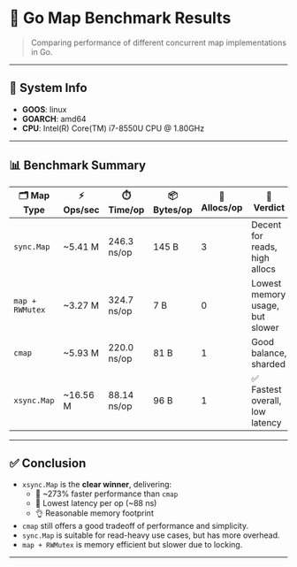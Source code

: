 # 🧪 Go Map Benchmark Results

> Comparing performance of different concurrent map implementations in Go.

---

## 🔧 System Info

- **GOOS**: linux
- **GOARCH**: amd64
- **CPU**: Intel(R) Core(TM) i7-8550U CPU @ 1.80GHz

---

## 📊 Benchmark Summary

| 🗂️ Map Type       | ⚡ Ops/sec        | ⏱️ Time/op     | 📦 Bytes/op | 📌 Allocs/op | 🧠 Verdict                                  |
|-------------------|------------------|----------------|-------------|--------------|---------------------------------------------|
| `sync.Map`      | ~5.41 M           | 246.3 ns/op    | 145 B       | 3            | Decent for reads, high allocs               |
| `map + RWMutex` | ~3.27 M           | 324.7 ns/op    | 7 B         | 0            | Lowest memory usage, but slower             |
| `cmap`          | ~5.93 M           | 220.0 ns/op    | 81 B        | 1            | Good balance, sharded                       |
| `xsync.Map`     | ~16.56 M          | 88.14 ns/op    | 96 B        | 1            | ✅ Fastest overall, low latency              |

---

## ✅ Conclusion

- `xsync.Map` is the **clear winner**, delivering:
  - 🔼 ~273% faster performance than `cmap`
  - 🔽 Lowest latency per op (~88 ns)
  - 👌 Reasonable memory footprint
- `cmap` still offers a good tradeoff of performance and simplicity.
- `sync.Map` is suitable for read-heavy use cases, but has more overhead.
- `map + RWMutex` is memory efficient but slower due to locking.

---
